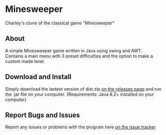 # Minesweeper
Charley's clone of the classical game "Minesweeper"

## About
A simple Minesweeper game written in Java using swing and AWT.
Contains a main menu with 3 preset difficulties and the option to make a custom made level.

## Download and Install
Simply download the lastest version of dist.zip [on the releases page](https://github.com/Columbium41/Minesweeper/releases) and run the .jar file on your computer. (Requirements: Java 8.2+ installed on your computer)

## Report Bugs and Issues
Report any issues or problems with the program here [on the issue tracker](https://github.com/Columbium41/Minesweeper/issues)
